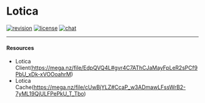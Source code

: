 # Lotica

[![revision][rev-badge]][patch] [![license][license-badge]][isc] [![chat][discord-badge]][discord]

[isc]: https://opensource.org/licenses/isc
[license]: https://github.com/rsmod/rsmod/blob/master/LICENSE.md
[discord]: https://dusk.rs
[patch]: https://oldschool.runescape.wiki/w/Update:God_Wars_Instancing_and_Soul_Wars_Improvements
[rev-badge]: https://img.shields.io/badge/revision-667-important
[license-badge]: https://img.shields.io/badge/license-ISC-informational
[discord-badge]: https://img.shields.io/discord/238151952121331712?color=%237289da&logo=discord

---

#### Resources
- Lotica Client(https://mega.nz/file/EdpQVQ4L#gvr4C7AThCJaMayFpLeR2sPCf9PbU_xDk-xVOOoahrM)
- Lotica Cache(https://mega.nz/file/cUwBjYLZ#CcaP_w3ADmawLFssWrB2-7yML19QjULFPePkU_T_Tbo)

